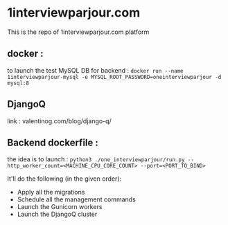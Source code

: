 # 1interviewparjour.com

This is the repo of 1interviewparjour.com platform



## docker :

to launch the test MySQL DB for backend : `docker run --name 1interviewparjour-mysql -e MYSQL_ROOT_PASSWORD=oneinterviewparjour -d mysql:8`


## DjangoQ

link : valentinog.com/blog/django-q/


## Backend dockerfile :

the idea is to launch : `python3 ./one_interviewparjour/run.py --http_worker_count=<MACHINE_CPU_CORE_COUNT> --port=<PORT_TO_BIND>`

It'll do the following (in the given order):

* Apply all the migrations
* Schedule all the management commands
* Launch the Gunicorn workers
* Launch the DjangoQ cluster
